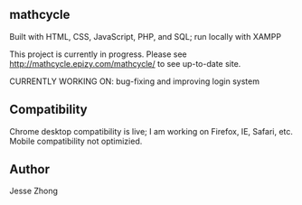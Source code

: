 ## mathcycle
Built with HTML, CSS, JavaScript, PHP, and SQL; run locally with XAMPP

This project is currently in progress. Please see http://mathcycle.epizy.com/mathcycle/ to see up-to-date site.

CURRENTLY WORKING ON: bug-fixing and improving login system
## Compatibility
 Chrome desktop compatibility is live; I am working on Firefox, IE, Safari, etc. Mobile compatibility not optimizied.
## Author
Jesse Zhong
